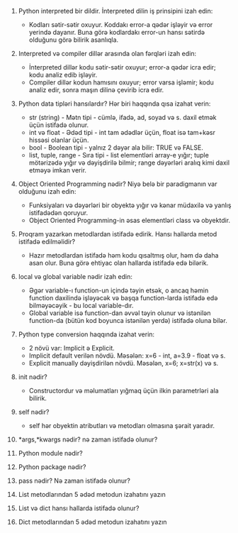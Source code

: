 1. Python interpreted bir dildir. İnterpreted dilin iş prinsipini izah edin:
    - Kodları sətir-sətir oxuyur. Koddakı error-a qədər işləyir və error yerində dayanır. Buna görə kodlardakı error-un hansı sətirdə olduğunu görə bilirik asanlıqla. 

2. Interpreted və compiler dillər arasında olan fərqləri izah edin:
    - İnterpreted dillər kodu sətir-sətir oxuyur; error-a qədər icra edir; kodu analiz edib işləyir.
    - Compiler dillər kodun hamısını oxuyur; error varsa işləmir; kodu analiz edir, sonra maşın dilinə çevirib icra edir.

3. Python data tipləri hansılardır? Hər biri haqqında qısa izahat verin:
    - str (string) - Mətn tipi - cümlə, ifadə, ad, soyad və s. daxil etmək üçün istifadə olunur. 
    - int və float - Ədəd tipi - int tam ədədlər üçün, float isə tam+kəsr hissəsi olanlar üçün.
    - bool - Boolean tipi - yalnız 2 dəyər ala bilir: TRUE və FALSE.
    - list, tuple, range - Sıra tipi - list elementləri array-e yığır; tuple mötərizədə yığır və dəyişdirilə bilmir; range dəyərləri aralıq kimi daxil etməyə imkan verir.


4. Object Oriented Programming nədir? Niyə belə bir paradigmanın var olduğunu izah edin:
    - Funksiyaları və dəyərləri bir obyektə yığır və kənar müdaxilə və yanlış istifadədən qoruyur.
    - Object Oriented Programming-in əsas elementləri class və obyektdir. 

5. Proqram yazarkən metodlardan istifadə edirik. Hansı hallarda metod istifadə edilməlidir?
    - Hazır metodlardan istifadə həm kodu qısaltmış olur, həm də daha asan olur. Buna görə ehtiyac olan hallarda istifadə edə bilərik. 

6. local və global variable nədir izah edin:
    - Əgər variable-ı function-un içində təyin etsək, o ancaq həmin function daxilində işləyəcək və başqa function-larda istifadə edə bilməyəcəyik - bu local variable-dır. 
    - Global variable isə function-dan əvvəl təyin olunur və istənilən function-da (bütün kod boyunca istənilən yerdə) istifadə oluna bilər.

7. Python type conversion haqqında izahat verin:
    - 2 növü var: Implicit ə Explicit. 
    - Implicit default verilən növdü. Məsələn: x=6 - int, a=3.9 - float və s.
    - Explicit manually dəyişdirilən növdü. Məsələn, x=6; x=str(x)  və s.

8. init nədir?
    - Constructordur və məlumatları yığmaq üçün ilkin parametrləri ala bilirik.

9. self nədir?
    - self hər obyektin atributları və metodları olmasına şərait yaradır.

10. *args,*kwargs nədir? nə zaman istifadə olunur?
    

11. Python module nədir?


12. Python package nədir?


13. pass nədir? Nə zaman istifadə olunur?


14. List metodlarından 5 ədəd metodun izahatını yazın


15. List və dict hansı hallarda istifadə olunur?


16. Dict metodlarından 5 ədəd metodun izahatını yazın

